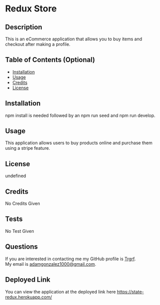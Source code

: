 # Redux Store
## Description
This is an eCommerce application that allows you to buy items and checkout after making a profile.

## Table of Contents (Optional)
- [Installation](#installation)
- [Usage](#usage)
- [Credits](#credits)
- [License](#license)
## Installation
npm install is needed followed by an npm run seed and npm run develop.
## Usage
This application allows users to buy products online and purchase them using a stripe feature.
## License

undefined
## Credits
No Credits Given
## Tests
No Test Given
## Questions
If you are interested in contacting me my GitHub profile is [Trgrf](https://github.com/Trgrf). <br />
My email is [adamgonzalez1000@gmail.com](mailto:adamgonzalez1000@gmail.com).

## Deployed Link
You can view the application at the deployed link here https://state-redux.herokuapp.com/